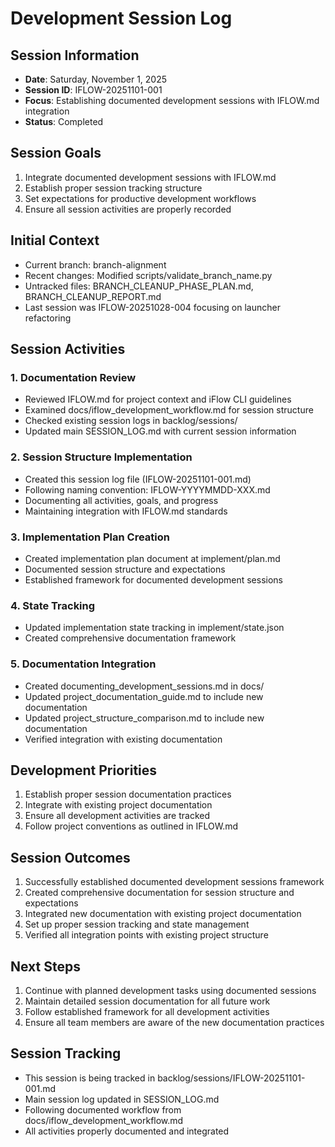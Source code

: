 # Development Session Log

## Session Information
- **Date**: Saturday, November 1, 2025
- **Session ID**: IFLOW-20251101-001
- **Focus**: Establishing documented development sessions with IFLOW.md integration
- **Status**: Completed

## Session Goals
1. Integrate documented development sessions with IFLOW.md
2. Establish proper session tracking structure
3. Set expectations for productive development workflows
4. Ensure all session activities are properly recorded

## Initial Context
- Current branch: branch-alignment
- Recent changes: Modified scripts/validate_branch_name.py
- Untracked files: BRANCH_CLEANUP_PHASE_PLAN.md, BRANCH_CLEANUP_REPORT.md
- Last session was IFLOW-20251028-004 focusing on launcher refactoring

## Session Activities

### 1. Documentation Review
- Reviewed IFLOW.md for project context and iFlow CLI guidelines
- Examined docs/iflow_development_workflow.md for session structure
- Checked existing session logs in backlog/sessions/
- Updated main SESSION_LOG.md with current session information

### 2. Session Structure Implementation
- Created this session log file (IFLOW-20251101-001.md)
- Following naming convention: IFLOW-YYYYMMDD-XXX.md
- Documenting all activities, goals, and progress
- Maintaining integration with IFLOW.md standards

### 3. Implementation Plan Creation
- Created implementation plan document at implement/plan.md
- Documented session structure and expectations
- Established framework for documented development sessions

### 4. State Tracking
- Updated implementation state tracking in implement/state.json
- Created comprehensive documentation framework

### 5. Documentation Integration
- Created documenting_development_sessions.md in docs/
- Updated project_documentation_guide.md to include new documentation
- Updated project_structure_comparison.md to include new documentation
- Verified integration with existing documentation

## Development Priorities
1. Establish proper session documentation practices
2. Integrate with existing project documentation
3. Ensure all development activities are tracked
4. Follow project conventions as outlined in IFLOW.md

## Session Outcomes
1. Successfully established documented development sessions framework
2. Created comprehensive documentation for session structure and expectations
3. Integrated new documentation with existing project documentation
4. Set up proper session tracking and state management
5. Verified all integration points with existing project structure

## Next Steps
1. Continue with planned development tasks using documented sessions
2. Maintain detailed session documentation for all future work
3. Follow established framework for all development activities
4. Ensure all team members are aware of the new documentation practices

## Session Tracking
- This session is being tracked in backlog/sessions/IFLOW-20251101-001.md
- Main session log updated in SESSION_LOG.md
- Following documented workflow from docs/iflow_development_workflow.md
- All activities properly documented and integrated